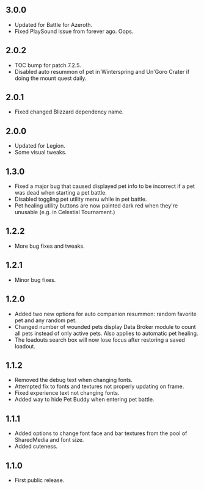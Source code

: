 ## 3.0.0
* Updated for Battle for Azeroth.
* Fixed PlaySound issue from forever ago. Oops.

## 2.0.2
* TOC bump for patch 7.2.5.
* Disabled auto resummon of pet in Winterspring and Un'Goro Crater if doing the mount quest daily.

## 2.0.1
* Fixed changed Blizzard dependency name.

## 2.0.0
* Updated for Legion.
* Some visual tweaks.

## 1.3.0
* Fixed a major bug that caused displayed pet info to be incorrect if a pet was dead when starting a pet battle.
* Disabled toggling pet utility menu while in pet battle.
* Pet healing utility buttons are now painted dark red when they're unusable (e.g. in Celestial Tournament.)

## 1.2.2
* More bug fixes and tweaks.

## 1.2.1
* Minor bug fixes.

## 1.2.0
* Added two new options for auto companion resummon: random favorite pet and any random pet.
* Changed number of wounded pets display Data Broker module to count all pets instead of only active pets. Also applies to automatic pet healing.
* The loadouts search box will now lose focus after restoring a saved loadout.

## 1.1.2
* Removed the debug text when changing fonts.
* Attempted fix to fonts and textures not properly updating on frame.
* Fixed experience text not changing fonts.
* Added way to hide Pet Buddy when entering pet battle.

## 1.1.1
* Added options to change font face and bar textures from the pool of SharedMedia and font size.
* Added cuteness.

## 1.1.0
* First public release.